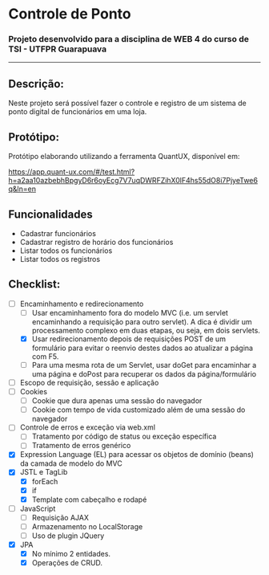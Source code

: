 # Controle de Ponto

### Projeto desenvolvido para a disciplina de WEB 4 do curso de TSI - UTFPR Guarapuava
<hr>

## Descrição:

Neste projeto será possível fazer o controle e 
registro de um sistema de ponto digital de 
funcionários em uma loja.

## Protótipo:
Protótipo elaborando utilizando a ferramenta QuantUX, disponível em:

https://app.quant-ux.com/#/test.html?h=a2aa10azbebhBpgyD6r6oyEcg7V7uqDWRFZihX0lF4hs55dO8i7PjyeTwe6q&ln=en

## Funcionalidades

- Cadastrar funcionários
- Cadastrar registro de horário dos funcionários
- Listar todos os funcionários
- Listar todos os registros

## Checklist:

- [ ] Encaminhamento e redirecionamento
    - [ ] Usar encaminhamento fora do modelo MVC (i.e. um servlet encaminhando a requisição para outro servlet). A dica é dividir um processamento complexo em duas etapas, ou seja, em dois servlets.
    - [x] Usar redirecionamento depois de requisições POST de um formulário para evitar o reenvio destes dados ao atualizar a página com F5.
    - [ ] Para uma mesma rota de um Servlet, usar doGet para encaminhar a uma página e doPost para recuperar os dados da página/formulário
- [ ] Escopo de requisição, sessão e aplicação
- [ ] Cookies
    - [ ] Cookie que dura apenas uma sessão do navegador
    - [ ] Cookie com tempo de vida customizado além de uma sessão do navegador
- [ ] Controle de erros e exceção via web.xml
    - [ ] Tratamento por código de status ou exceção específica
    - [ ] Tratamento de erros genérico
- [x] Expression Language (EL) para acessar os objetos de domínio (beans) da camada de modelo do MVC
- [x] JSTL e TagLib
    - [x] forEach
    - [x] if
    - [x] Template com cabeçalho e rodapé
- [ ] JavaScript
    - [ ] Requisição AJAX
    - [ ] Armazenamento no LocalStorage
    - [ ] Uso de plugin JQuery
- [x] JPA
    - [x] No mínimo 2 entidades.
    - [x] Operações de CRUD. 